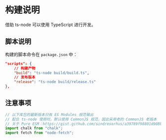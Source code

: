 # 构建说明

借助 ts-node 可以使用 TypeScript 进行开发。

## 脚本说明

构建的脚本命令在 `package.json` 中：

``` json
"scripts": {
    // 构建产物
    "build": "ts-node build/build.ts",
    // 发布版本
    "release": "ts-node build/release.ts"
},
```

## 注意事项

``` typescript
// 以下库包的最新版本只有 ES Modules 规范输出
// 配合 ts-node 使用时，默认使用 CommonJS 规范，因此采用老的 CommonJS 老版本
// 关于 Pure ESM：https://gist.github.com/sindresorhus/a39789f98801d908bbc7ff3ecc99d99c
import chalk from "chalk";
import fetch from "node-fetch";
```